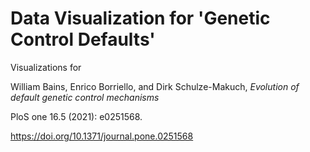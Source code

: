 # Data Visualization for 'Genetic Control Defaults'

Visualizations for 

William Bains, Enrico Borriello, and Dirk Schulze-Makuch, 
*Evolution of default genetic control mechanisms* 

PloS one 16.5 (2021): e0251568.

https://doi.org/10.1371/journal.pone.0251568
